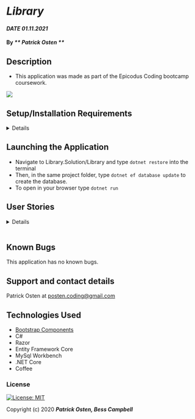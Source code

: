 # _Library_

#### _DATE 01.11.2021_

#### By _** Patrick Osten **_

## Description
- This application was made as part of the Epicodus Coding bootcamp coursework.


![](ReadMeAssets/recording.gif)

## Setup/Installation Requirements

<details>

Software Requirements
* An internet browser of your choice; I prefer Chrome
* A code editor; I prefer VSCode
* .NET Core
* MySQL Workbench

Open by Downloading or Cloning
* Navigate to <>
* Download this repository to your computer by clicking the green Code button and 'Download Zip'
* Or clone the repository with `git clone `

AppSettings
* This project requires an AppSettings file. Create your `appsettings.json` file in the main `Library` directory. 
* Format your `appsettings.json` file as follows including your unique password that was created at MySqlWorkbench installation:
```
{
  "ConnectionStrings":{
      "DefaultConnection": "Server=localhost;Port=3306;database=library;uid=root;pwd=<YourPassword>;"
  }
}
```
* Update the Server, Port, and User ID as needed.

</details>

## Launching the Application
* Navigate to Library.Solution/Library and type `dotnet restore` into the terminal
* Then, in the same project folder, type `dotnet ef database update` to create the database. 
* To open in your browser type `dotnet run` 

## User Stories
<details>

| User Stories                                                                                                                                                                                                                                                               |   |
|----------------------------------------------------------------------------------------------------------------------------------------------------------------------------------------------------------------------------------------------------------------------------|---|
| As a librarian, I want to create, read, update, delete, and list books in the catalog, so that we can keep track of our inventory.                                                                                                                                            |   |
| As a librarian, I want to search for a book by author or title, so that I can find a book when there are a lot of books in the library. |   |
| As a librarian, I want to enter multiple authors for a book, so that I can include accurate information in my catalog. (Hint: make an authors table and a books table with a many-to-many relationship.)                                                                                                             |   |
| As a patron, I want to check a book out, so that I can take it home with me.                                                                                          |   |
| As a patron, I want to know how many copies of a book are on the shelf, so that I can see if any are available. (Hint: make a copies table; a book should have many copies.)                      |   |
| As a patron, I want to see a history of all the books I checked out, so that I can look up the name of that awesome sci-fi novel I read three years ago. (Hint: make a checkouts table that is a join table between patrons and copies.)                                                              |   | As a patron, I want to know when a book I checked out is due, so that I know when to return it. |   |  As a librarian, I want to see a list of overdue books, so that I can call up the patron who checked them out and tell them to bring them back - OR ELSE!
</details>
<br>

## Known Bugs

This application has no known bugs. 

## Support and contact details

Patrick Osten at <posten.coding@gmail.com>


## Technologies Used

* [Bootstrap Components](https://getbootstrap.com/docs/3.3/components/)
* C#
* Razor
* Entity Framework Core
* MySql Workbench
* .NET Core
* Coffee

### License

[![License: MIT](https://img.shields.io/badge/License-MIT-yellow.svg)](https://opensource.org/licenses/MIT)

Copyright (c) 2020 **_Patrick Osten, Bess Campbell_**
